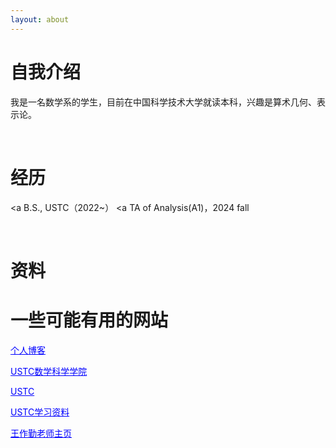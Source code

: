 ```yaml
---
layout: about 
---
```


# 自我介绍
我是一名数学系的学生，目前在中国科学技术大学就读本科，兴趣是算术几何、表示论。

<br/>

# 经历
<a B.S., USTC（2022~）</a> 
<a TA of Analysis(A1)，2024 fall </a> 

<br/>

# 资料



# 一些可能有用的网站
<a href="https://www.luogu.com.cn/blog/zqygg/" target="_blank" style="color: blue;">个人博客</a>

<a href="http://math.ustc.edu.cn/mainm.htm" target="_blank" style="color: blue;">USTC数学科学学院</a>

<a href="https://www.ustc.edu.cn/" target="_blank" style="color: blue;">USTC</a>

<a href="https://www.zhangjy9610.me/USTCdata.html" target="_blank" style="color: blue;">USTC学习资料</a>

<a href="http://staff.ustc.edu.cn/~wangzuoq/" target="_blank" style="color: blue;">王作勤老师主页</a>
